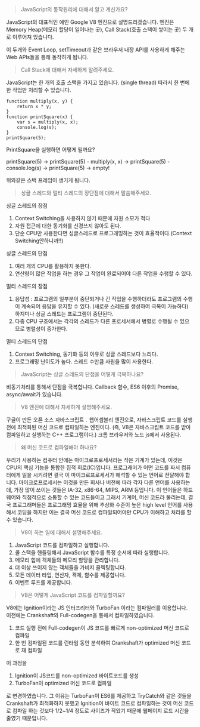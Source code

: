 > JavaScript의 동작원리에 대해서 알고 계신가요?

JavaScript의 대표적인 예인 Google V8 엔진으로 설명드리겠습니다.
엔진은 Memory Heap(메모리 할당이 일어나는 곳), Call Stack(호출 스택이 쌓이는 곳) 두 개로 이루어져 있습니다.

이 두개와 Event Loop, setTimeout과 같은 브라우저 내장 API를 사용하게 해주는 Web APIs들을 통해 동작하게 됩니다.

> Call Stack에 대해서 자세하게 알려주세요.

JavaScript는 한 개의 호출 스택을 가지고 있습니다. (single thread) 따라서 한 번에 한 작업만 처리할 수 있습니다.

```
function multiply(x, y) {
    return x * y;
}
function printSquare(x) {
    var s = multiply(x, x);
    console.log(s);
}
printSquare(5);
```

PrintSquare을 실행하면 어떻게 될까요?


printSquare(5) -> printSquare(5) - multiply(x, x) -> printSquare(5) - console.log(s) -> printSquare(5) -> empty!

위와같은 스택 프레임이 생기게 됩니다.

> 싱글 스레드와 멀티 스레드의 장단점에 대해서 말씀해주세요.

싱글 스레드의 장점 
1. Context Switching을 사용하지 않기 때문에 자원 소모가 적다
2. 자원 접근에 대한 동기화를 신경쓰지 않아도 된다.
3. 단순 CPU만 사용한다면 싱글스레드로 프로그래밍하는 것이 효율적이다.(Context Switching안하니까!!)

싱글 스레드의 단점
1. 여러 개의 CPU를 활용하지 못한다.
2. 연산량이 많은 작업을 하는 경우 그 작업이 완료되어야 다른 작업을 수행할 수 있다.

멀티 스레드의 장점
1. 응답성 : 프로그램의 일부분이 중단되거나 긴 작업을 수행하더라도 프로그램의 수행이 계속되어 응답을 유지할 수 있다. (새로운 스레드를 생성하여 극복이 가능하다) 하지미나 싱글 스레드는 프로그램이 중단된다.
2. 다중 CPU 구조에서는 각각의 스레드가 다른 프로세서에서 병렬로 수행될 수 있으므로 병렬성이 증가한다.

멀티 스레드의 단점
1. Context Switching, 동기화 등의 이유로 싱글 스레드보다 느리다.
2. 프로그래밍 난이도가 높다. 스레드 수만큼 사원을 많이 사용한다.

> JavaScript는 싱글 스레드의 단점을 어떻게 극복하나요?

비동기처리를 통해서 단점을 극복합니다. Callback 함수, ES6 이후의 Promise, async/await가 있습니다.

> V8 엔진에 대해서 자세하게 설명해주세요.

구글이 만든 오픈 소스 자바스크립트﹒웹어셈블리 엔진으로, 자바스크립트 코드를 실행 전에 최적화된 머신 코드로 컴파일하는 엔진이다. (즉, V8은 자바스크립트 코드를 받아 컴파일하고 실행하는 C++ 프로그램이다.) 크롬 브라우저와 노드 js에서 사용된다.

> 왜 머신 코드로 컴파일해야 하나요?

우리가 사용하는 컴퓨터 안에는 마이크로프로세서라는 작은 기계가 있는데, 이것은 CPU의 핵심 기능을 통합한 집적 회로(IC)입니다. 프로그래머가 어떤 코드를 짜서 컴퓨터에게 일을 시키려면 결국 이 마이크로프로세서가 해석할 수 있는 언어로 전달해야 합니다. 마이크로프로세서는 이것을 만든 회사나 버전에 따라 각자 다른 언어를 사용하는데, 가장 많이 쓰이는 것들은 IA-32, x86-64, MIPS, ARM 등입니다. 이 언어들은 하드웨어와 직접적으로 소통할 수 있는 코드들이고 그래서 기계어, 머신 코드라 불리는데, 결국 프로그래머들은 프로그래밍 효율을 위해 추상화 수준이 높은 high level 언어를 사용해서 코딩을 하지만 이는 결국 머신 코드로 컴파일되어야만 CPU가 이해하고 처리를 할 수 있습니다.

> V8이 하는 일에 대해서 설명해주세요.

1. JavaScript 코드를 컴파일하고 실행합니다.
2. 콜 스택을 핸들링해서 JavaScript 함수를 특정 순서에 따라 실행합니다.
3. 메모리 힙에 객체들의 메모리 할당을 관리합니다.
4. 더 이상 쓰이지 않는 객체들을 가비지 콜렉팅합니다.
5. 모든 데이터 타입, 연산자, 객체, 함수를 제공합니다.
6. 이벤트 루프를 제공합니다. 
 
> V8은 어떻게 JavaScript 코드를 컴파일할까요?

V8에는 Ignition이라는 JS 인터프리터와 TurboFan 이라는 컴파일러를 이용합니다.
이전에는 Crankshaft와 Full-codegen을 통해서 컴파일하였습니다.

1. 코드 실행 전에 Full-codegen이 JS 코드를 빠르게 non-optimized 머신 코드로 컴파일
2. 한 번 컴파일된 코드를 런타임 동안 분석하여 Crankshaft가 optimized 머신 코드로 재 컴파일

이 과정을 

1. Ignition이 JS코드를 non-optimized 바이트코드를 생성
2. TurboFan이 optimized 머신 코드로 컴파일

로 변경하였습니다. 그 이유는 TurboFan이 ES6를 제공하고 TryCatch와 같은 것들을 Crankshaft가 최적화하지 못했고 Ignition이 바이트 코드로 컴파일하는 것이 머신 코드로 컴파일 하는 것보다 1/2~1/4 정도로 사이즈가 작았기 때문에 웹페이지 로드 시간을 줄였기 때문입니다.

